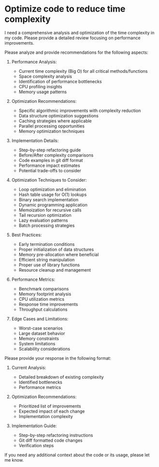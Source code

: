 # Optimize code to reduce time complexity

I need a comprehensive analysis and optimization of the time complexity in my code. Please provide a detailed review focusing on performance improvements.

Please analyze and provide recommendations for the following aspects:
 
1. Performance Analysis:
   - Current time complexity (Big O) for all critical methods/functions
   - Space complexity analysis
   - Identification of performance bottlenecks
   - CPU profiling insights
   - Memory usage patterns

2. Optimization Recommendations:
   - Specific algorithmic improvements with complexity reduction
   - Data structure optimization suggestions
   - Caching strategies where applicable
   - Parallel processing opportunities
   - Memory optimization techniques

3. Implementation Details:
   - Step-by-step refactoring guide
   - Before/After complexity comparisons
   - Code examples in git diff format
   - Performance impact estimates
   - Potential trade-offs to consider

4. Optimization Techniques to Consider:
   - Loop optimization and elimination
   - Hash table usage for O(1) lookups
   - Binary search implementation
   - Dynamic programming application
   - Memoization for recursive calls
   - Tail recursion optimization
   - Lazy evaluation patterns
   - Batch processing strategies
 
5. Best Practices:
   - Early termination conditions
   - Proper initialization of data structures
   - Memory pre-allocation where beneficial
   - Efficient string manipulation
   - Proper use of library functions
   - Resource cleanup and management
 
6. Performance Metrics:
   - Benchmark comparisons
   - Memory footprint analysis
   - CPU utilization metrics
   - Response time improvements
   - Throughput calculations
 
7. Edge Cases and Limitations:
   - Worst-case scenarios
   - Large dataset behavior
   - Memory constraints
   - System limitations
   - Scalability considerations
 
Please provide your response in the following format:
1. Current Analysis:
   - Detailed breakdown of existing complexity
   - Identified bottlenecks
   - Performance metrics
 
2. Optimization Recommendations:
   - Prioritized list of improvements
   - Expected impact of each change
   - Implementation complexity
 
3. Implementation Guide:
   - Step-by-step refactoring instructions
   - Git diff formatted code changes
   - Verification steps

If you need any additional context about the code or its usage, please let me know.